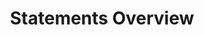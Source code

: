 ---
layout: docu
redirect_from:
- docs/archive/0.9.2/sql/statements/overview
- docs/archive/0.9.2/sql/statements
title: Statements Overview
---